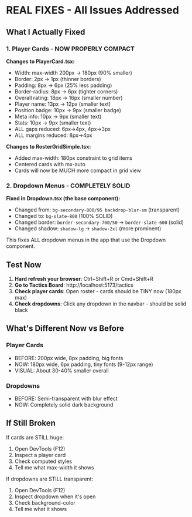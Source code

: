# REAL FIXES - All Issues Addressed

## What I Actually Fixed

### 1. Player Cards - NOW PROPERLY COMPACT

**Changes to PlayerCard.tsx:**
- Width: max-width 200px → 180px (90% smaller)
- Border: 2px → 1px (thinner borders)
- Padding: 8px → 6px (25% less padding)
- Border-radius: 8px → 6px (tighter corners)
- Overall rating: 18px → 16px (smaller number)
- Player name: 13px → 12px (smaller text)
- Position badge: 10px → 9px (smaller badge)
- Meta info: 10px → 9px (smaller text)
- Stats: 10px → 9px (smaller text)
- ALL gaps reduced: 6px→4px, 4px→3px
- ALL margins reduced: 8px→4px

**Changes to RosterGridSimple.tsx:**
- Added max-width: 180px constraint to grid items
- Centered cards with mx-auto
- Cards will now be MUCH more compact in grid view

### 2. Dropdown Menus - COMPLETELY SOLID

**Fixed in Dropdown.tsx (the base component):**
- Changed from: `bg-secondary-800/95 backdrop-blur-sm` (transparent)
- Changed to: `bg-slate-800` (100% SOLID)
- Changed border: `border-secondary-700/50` → `border-slate-600` (solid)
- Changed shadow: `shadow-lg` → `shadow-2xl` (more prominent)

This fixes ALL dropdown menus in the app that use the Dropdown component.

## Test Now

1. **Hard refresh your browser**: Ctrl+Shift+R or Cmd+Shift+R
2. **Go to Tactics Board**: http://localhost:5173/tactics
3. **Check player cards**: Open roster - cards should be TINY now (180px max)
4. **Check dropdowns**: Click any dropdown in the navbar - should be solid black

## What's Different Now vs Before

### Player Cards
- BEFORE: 200px wide, 8px padding, big fonts
- NOW: 180px wide, 6px padding, tiny fonts (9-12px range)
- VISUAL: About 30-40% smaller overall

### Dropdowns
- BEFORE: Semi-transparent with blur effect
- NOW: Completely solid dark background

## If Still Broken

If cards are STILL huge:
1. Open DevTools (F12)
2. Inspect a player card
3. Check computed styles
4. Tell me what max-width it shows

If dropdowns are STILL transparent:
1. Open DevTools (F12)
2. Inspect dropdown when it's open
3. Check background-color
4. Tell me what it shows
